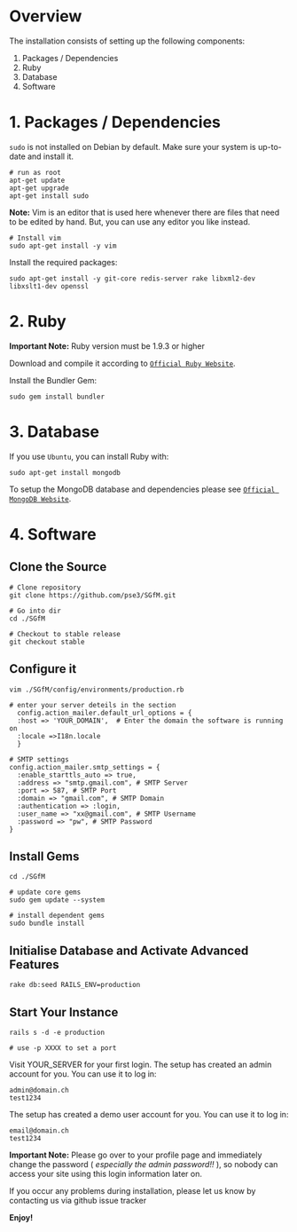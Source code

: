 # Overview

The installation consists of setting up the following components:

1. Packages / Dependencies
2. Ruby
3. Database
4. Software


# 1. Packages / Dependencies

`sudo` is not installed on Debian by default. Make sure your system is
up-to-date and install it.

    # run as root
    apt-get update
    apt-get upgrade
    apt-get install sudo

**Note:**
Vim is an editor that is used here whenever there are files that need to be
edited by hand. But, you can use any editor you like instead.

    # Install vim
    sudo apt-get install -y vim

Install the required packages:

    sudo apt-get install -y git-core redis-server rake libxml2-dev libxslt1-dev openssl


# 2. Ruby

**Important Note:**
Ruby version must be 1.9.3 or higher

Download and compile it according to [`Official Ruby Website`](http://ruby-lang.org).

    

Install the Bundler Gem:

    sudo gem install bundler




# 3. Database
If you use `Ubuntu`, you can install Ruby with:

    sudo apt-get install mongodb

To setup the MongoDB database and dependencies please see [`Official MongoDB Website`](http://www.mongodb.org/).


# 4. Software


## Clone the Source

    # Clone repository
    git clone https://github.com/pse3/SGfM.git

    # Go into dir
    cd ./SGfM

    # Checkout to stable release
    git checkout stable


## Configure it

    vim ./SGfM/config/environments/production.rb

    # enter your server deteils in the section
      config.action_mailer.default_url_options = { 
      :host => 'YOUR_DOMAIN',  # Enter the domain the software is running on
      :locale =>I18n.locale 
      }

    # SMTP settings
    config.action_mailer.smtp_settings = {
      :enable_starttls_auto => true,
      :address => "smtp.gmail.com", # SMTP Server
      :port => 587, # SMTP Port
      :domain => "gmail.com", # SMTP Domain
      :authentication => :login,
      :user_name => "xx@gmail.com", # SMTP Username
      :password => "pw", # SMTP Password
    }



## Install Gems

    cd ./SGfM

    # update core gems
    sudo gem update --system

    # install dependent gems
    sudo bundle install 
   


## Initialise Database and Activate Advanced Features

    rake db:seed RAILS_ENV=production


## Start Your Instance

    rails s -d -e production 
    
    # use -p XXXX to set a port



Visit YOUR_SERVER for your first login.
The setup has created an admin account for you. You can use it to log in:

    admin@domain.ch
    test1234
    
The setup has created a demo user account for you. You can use it to log in:

    email@domain.ch
    test1234

**Important Note:**
Please go over to your profile page and immediately change the password ( *especially the admin password!!* ), so
nobody can access your site using this login information later on.

If you occur any problems during installation, please let us know by contacting us via github issue tracker

**Enjoy!**
